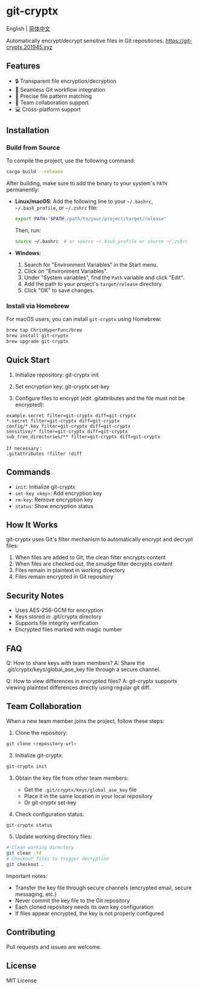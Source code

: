 # git-cryptx

English | [简体中文](README_ZH.md)

Automatically encrypt/decrypt sensitive files in Git repositories.
https://git-cryptx.201945.xyz

## Features

- 🔒 Transparent file encryption/decryption
- 🔄 Seamless Git workflow integration
- 🎯 Precise file pattern matching
- 👥 Team collaboration support
- 💻 Cross-platform support

## Installation

### Build from Source

To compile the project, use the following command:
```bash
cargo build --release
```

After building, make sure to add the binary to your system's `PATH` permanently:

- **Linux/macOS**:
  Add the following line to your `~/.bashrc`, `~/.bash_profile`, or `~/.zshrc` file:
  ```bash
  export PATH="$PATH:/path/to/your/project/target/release"
  ```
  Then, run:
  ```bash
  source ~/.bashrc  # or source ~/.bash_profile or source ~/.zshrc
  ```

- **Windows**:
  1. Search for "Environment Variables" in the Start menu.
  2. Click on "Environment Variables".
  3. Under "System variables", find the `Path` variable and click "Edit".
  4. Add the path to your project's `target/release` directory.
  5. Click "OK" to save changes.

### Install via Homebrew

For macOS users, you can install `git-cryptx` using Homebrew:

```bash
brew tap ChrisHyperFunc/brew
brew install git-cryptx
brew upgrade git-cryptx
```

## Quick Start

1. Initialize repository:
git-cryptx init

2. Set encryption key:
git-cryptx set-key <your-key>

3. Configure files to encrypt (edit .gitattributes and the file must not be encrypted):
```
example.secret filter=git-cryptx diff=git-cryptx
*.secret filter=git-cryptx diff=git-cryptx
config/*.key filter=git-cryptx diff=git-cryptx
sensitive/* filter=git-cryptx diff=git-cryptx
sub_tree_directories/** filter=git-cryptx diff=git-cryptx

If necessary：
.gitattributes !filter !diff
```

## Commands

- `init`: Initialize git-cryptx
- `set-key <key>`: Add encryption key
- `rm-key`: Remove encryption key
- `status`: Show encryption status

## How It Works

git-cryptx uses Git's filter mechanism to automatically encrypt and decrypt files:

1. When files are added to Git, the clean filter encrypts content
2. When files are checked out, the smudge filter decrypts content
3. Files remain in plaintext in working directory
4. Files remain encrypted in Git repository

## Security Notes

- Uses AES-256-GCM for encryption
- Keys stored in .git/cryptx directory
- Supports file integrity verification
- Encrypted files marked with magic number

## FAQ

Q: How to share keys with team members?
A: Share the .git/cryptx/keys/global_ase_key file through a secure channel.

Q: How to view differences in encrypted files?
A: git-cryptx supports viewing plaintext differences directly using regular git diff.

## Team Collaboration

When a new team member joins the project, follow these steps:

1. Clone the repository:
```bash
git clone <repository-url>
```

2. Initialize git-cryptx:
```bash
git-cryptx init
```

3. Obtain the key file from other team members:
   - Get the `.git/cryptx/keys/global_ase_key` file
   - Place it in the same location in your local repository
   - Or git-cryptx set-key <your-key>

4. Check configuration status:
```bash
git-cryptx status
```

5. Update working directory files:
```bash
# Clean working directory
git clean -fd
# Checkout files to trigger decryption
git checkout .
```

Important notes:
- Transfer the key file through secure channels (encrypted email, secure messaging, etc.)
- Never commit the key file to the Git repository
- Each cloned repository needs its own key configuration
- If files appear encrypted, the key is not properly configured

## Contributing

Pull requests and issues are welcome.

## License

MIT License